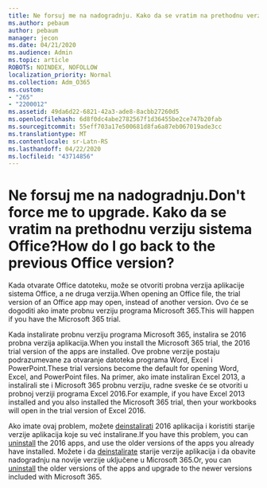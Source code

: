 ```yaml
---
title: Ne forsuj me na nadogradnju. Kako da se vratim na prethodnu verziju sistema Office?
ms.author: pebaum
author: pebaum
manager: jecon
ms.date: 04/21/2020
ms.audience: Admin
ms.topic: article
ROBOTS: NOINDEX, NOFOLLOW
localization_priority: Normal
ms.collection: Adm_O365
ms.custom:
- "265"
- "2200012"
ms.assetid: 49da6d22-6821-42a3-ade8-8acbb27260d5
ms.openlocfilehash: 6d8f0dc4abe2782567f1d36455be2ce747b20fab
ms.sourcegitcommit: 55eff703a17e500681d8fa6a87eb067019ade3cc
ms.translationtype: MT
ms.contentlocale: sr-Latn-RS
ms.lasthandoff: 04/22/2020
ms.locfileid: "43714856"
---
```

# <a name="dont-force-me-to-upgrade-how-do-i-go-back-to-the-previous-office-version"></a><span data-ttu-id="a55c6-103">Ne forsuj me na nadogradnju.</span><span class="sxs-lookup"><span data-stu-id="a55c6-103">Don't force me to upgrade.</span></span> <span data-ttu-id="a55c6-104">Kako da se vratim na prethodnu verziju sistema Office?</span><span class="sxs-lookup"><span data-stu-id="a55c6-104">How do I go back to the previous Office version?</span></span>

<span data-ttu-id="a55c6-105">Kada otvarate Office datoteku, može se otvoriti probna verzija aplikacije sistema Office, a ne druga verzija.</span><span class="sxs-lookup"><span data-stu-id="a55c6-105">When opening an Office file, the trial version of an Office app may open, instead of another version.</span></span> <span data-ttu-id="a55c6-106">Ovo će se dogoditi ako imate probnu verziju programa Microsoft 365.</span><span class="sxs-lookup"><span data-stu-id="a55c6-106">This will happen if you have the Microsoft 365 trial.</span></span>
  
<span data-ttu-id="a55c6-107">Kada instalirate probnu verziju programa Microsoft 365, instalira se 2016 probna verzija aplikacija.</span><span class="sxs-lookup"><span data-stu-id="a55c6-107">When you install the Microsoft 365 trial, the 2016 trial version of the apps are installed.</span></span> <span data-ttu-id="a55c6-108">Ove probne verzije postaju podrazumevane za otvaranje datoteka programa Word, Excel i PowerPoint.</span><span class="sxs-lookup"><span data-stu-id="a55c6-108">These trial versions become the default for opening Word, Excel, and PowerPoint files.</span></span> <span data-ttu-id="a55c6-109">Na primer, ako imate instaliran Excel 2013, a instalirali ste i Microsoft 365 probnu verziju, radne sveske će se otvoriti u probnoj verziji programa Excel 2016.</span><span class="sxs-lookup"><span data-stu-id="a55c6-109">For example, if you have Excel 2013 installed and you also installed the Microsoft 365 trial, then your workbooks will open in the trial version of Excel 2016.</span></span>
  
<span data-ttu-id="a55c6-110">Ako imate ovaj problem, možete [deinstalirati](https://support.office.com/article/9dd49b83-264a-477a-8fcc-2fdf5dbf61d8.aspx) 2016 aplikacija i koristiti starije verzije aplikacija koje su već instalirane.</span><span class="sxs-lookup"><span data-stu-id="a55c6-110">If you have this problem, you can [uninstall](https://support.office.com/article/9dd49b83-264a-477a-8fcc-2fdf5dbf61d8.aspx) the 2016 apps, and use the older versions of the apps you already have installed.</span></span> <span data-ttu-id="a55c6-111">Možete i da [deinstalirate](https://support.office.com/article/9dd49b83-264a-477a-8fcc-2fdf5dbf61d8.aspx) starije verzije aplikacija i da obavite nadogradnju na novije verzije uključene u Microsoft 365.</span><span class="sxs-lookup"><span data-stu-id="a55c6-111">Or, you can [uninstall](https://support.office.com/article/9dd49b83-264a-477a-8fcc-2fdf5dbf61d8.aspx) the older versions of the apps and upgrade to the newer versions included with Microsoft 365.</span></span>
